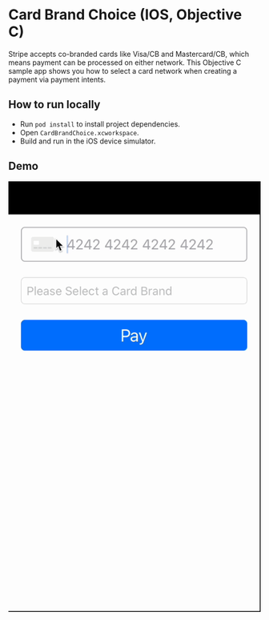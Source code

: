 # Card Brand Choice (IOS, Objective C)

Stripe accepts co-branded cards like Visa/CB and Mastercard/CB, which means payment can be processed on either network.
This Objective C sample app shows you how to select a card network when creating a payment via payment intents.

## How to run locally

- Run `pod install` to install project dependencies.
- Open `CardBrandChoice.xcworkspace`.
- Build and run in the iOS device simulator.

## Demo
![](objc_demo.gif)
